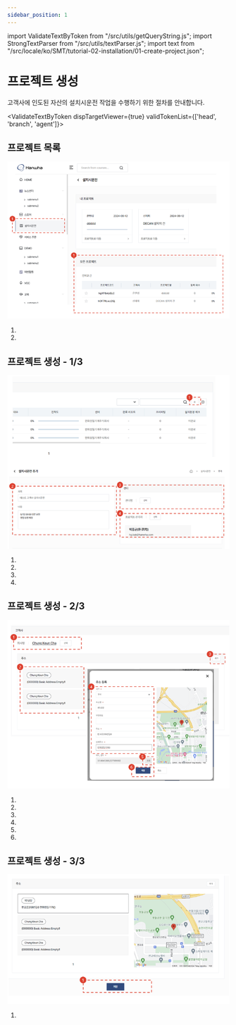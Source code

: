 ```yaml
---
sidebar_position: 1
---
```


import ValidateTextByToken from "/src/utils/getQueryString.js";
import StrongTextParser from "/src/utils/textParser.js";
import text from "/src/locale/ko/SMT/tutorial-02-installation/01-create-project.json";

# 프로젝트 생성

고객사에 인도된 자산의 설치시운전 작업을 수행하기 위한 절차를 안내합니다.

<ValidateTextByToken dispTargetViewer={true} validTokenList={['head', 'branch', 'agent']}>

## 프로젝트 목록

![001](./img/001.png)

1. <StrongTextParser text={text.projectList01} />
1. <StrongTextParser text={text.projectList02} />

## 프로젝트 생성 - 1/3

![002](./img/002.png)

1. <StrongTextParser text={text.step1CreateProject01} />
1. <StrongTextParser text={text.step1CreateProject02} />
1. <StrongTextParser text={text.step1CreateProject03} />
1. <StrongTextParser text={text.step1CreateProject04} />

## 프로젝트 생성 - 2/3

![003](./img/003.png)

1. <StrongTextParser text={text.step2CreateProject01} />
1. <StrongTextParser text={text.step2CreateProject02} />
1. <StrongTextParser text={text.step2CreateProject03} />
1. <StrongTextParser text={text.step2CreateProject04} />
1. <StrongTextParser text={text.step2CreateProject05} />
1. <StrongTextParser text={text.step2CreateProject06} />

## 프로젝트 생성 - 3/3

![004](./img/004.png)

1. <StrongTextParser text={text.step3CreateProject01} />

</ValidateTextByToken>